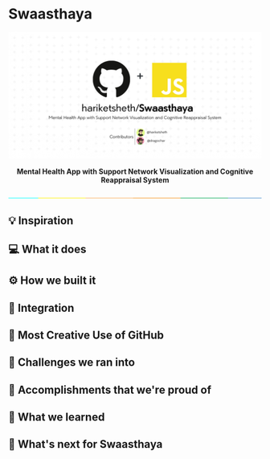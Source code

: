 # Swaasthaya
![Swaasthaya](assets/cover.jpg)

<div align="center">
	<strong>Mental Health App with Support Network Visualization and Cognitive Reappraisal System </strong>
</div>

![separate](assets/separate.jpeg)

## 💡 Inspiration


## 💻 What it does


## ⚙️ How we built it


## 🌳 Integration 


## 🤝 Most Creative Use of GitHub


## 🧠 Challenges we ran into


## 🏅 Accomplishments that we're proud of


## 📖 What we learned


## 🚀 What's next for Swaasthaya
